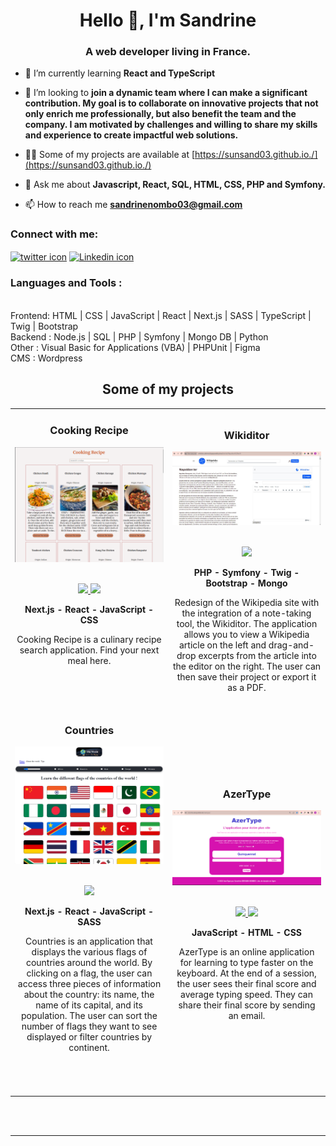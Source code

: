 <!-- PRESENTATION -->
<h1 align="center">Hello 👋, I'm Sandrine</h1>
<h3 align="center">A web developer living in France.</h3>

- 🌱 I’m currently learning **React and TypeScript**

- 👯 I’m looking to **join a dynamic team where I can make a significant contribution. My goal is to collaborate on innovative projects that not only enrich me professionally, but also benefit the team and the company. I am motivated by challenges and willing to share my skills and experience to create impactful web solutions.**

- 👨‍💻 Some of my projects are available at [https://sunsand03.github.io./](https://sunsand03.github.io./)

- 💬 Ask me about **Javascript, React, SQL, HTML, CSS, PHP and Symfony.**

- 📫 How to reach me **sandrinenombo03@gmail.com**


<!-- SOCIAL MEDIA -->

<h3 align="left">Connect with me:</h3>
<p align="left">
<a href="https://twitter.com/sunsand03" target="blank"><img align="center" src="https://raw.githubusercontent.com/rahuldkjain/github-profile-readme-generator/master/src/images/icons/Social/twitter.svg" alt="twitter icon" height="30" width="40" /></a>
<a href="https://www.linkedin.com/in/sandrinenombo/" target="blank"><img align="center" src="https://raw.githubusercontent.com/rahuldkjain/github-profile-readme-generator/master/src/images/icons/Social/linked-in-alt.svg" alt="Linkedin icon" height="30" width="40" /></a>
</p>

<!-- TECHNO -->

<h3 align="left">Languages and Tools :</h3>
<div align="start">
<br>
Frontend: HTML | CSS | JavaScript | React | Next.js | SASS | TypeScript | Twig | Bootstrap
</br>
Backend : Node.js | SQL  | PHP | Symfony | Mongo DB | Python
</br>
Other :  Visual Basic for Applications (VBA) | PHPUnit | Figma
</br>
CMS : Wordpress
<br>

<!-- PROJECTS -->

<h2 align="center">Some of my projects</h2>
<div align="center">
	<table>
		<tr>
      <td width="50%">
				<h3 align="center">Cooking Recipe</h3>
				<div align="center">  
					<a href='https://github.com/sunsand03/cooking-recipe' target="_blank">
						<img src="./img/Screenshot_application_cooking-recipe.png" alt="scrrenshot of the application" height="100%" />
					</a>
					<br>
					<br>
					<p>
						<a href="https://github.com/sunsand03/cooking-recipe" target="_blank">
							<img src="https://img.shields.io/badge/Repo-lightgrey?style=for-the-badge&logo=github"/>
						</a>  
		        <a href="https://cooking-recipe-search.netlify.app" target="_blank">
              <img src="https://img.shields.io/badge/Live-lightgrey?style=for-the-badge&color=0892d0"/>
						</a>
					</p>
					<p><strong>Next.js - React - JavaScript - CSS</strong></p>
          <p>
						Cooking Recipe is a culinary recipe search application.
            Find your next meal here.
					</p>
          <br>
          <br>
          <br>                    
				</div>
			</td>
      			<td width="50%">
				<h3 align="center">Wikiditor</h3>
				<div align="center">  
					<a href='https://github.com/wikiditor/wikiprojet/tree/DEV' target="_blank">
						<img src="./img/wikiditor.jpg" alt="scrrenshot of the application" height="100%" />
					</a>
					<br>
					<br>
					<p>
						<a href="https://github.com/wikiditor/wikiprojet/tree/DEV" target="_blank">
							<img src="https://img.shields.io/badge/Repo-lightgrey?style=for-the-badge&logo=github"/>
						</a>		
						</a>
					</p>
					<p><strong>PHP - Symfony - Twig - Bootstrap - Mongo</strong></p>
          <p>
						Redesign of the Wikipedia site with the integration of a note-taking tool, the Wikiditor. The application allows you to view a Wikipedia article on the left and drag-and-drop excerpts from the article into the editor on the right. The user can then save their project or export it as a PDF.
					</p>
				</div>
			</td>       
    </tr>
    <tr>
      <td width="50%">
				<h3 align="center">Countries</h3>
				<div align="center">  
					<a href='https://github.com/sunsand03/countries' target="_blank">
						<img src="./img/screenshot Home.png" alt="scrrenshot of the application" height="100%" />
					</a>
					<br>
					<br>
					<p>
						<a href="https://github.com/sunsand03/countries" target="_blank">
							<img src="https://img.shields.io/badge/Repo-lightgrey?style=for-the-badge&logo=github"/>
						</a>		        
						</a>
					</p>
					<p><strong>Next.js - React - JavaScript - SASS</strong></p>
          <p>
						Countries is an application that displays the various flags of countries around the world. By clicking on a flag, the user can access three pieces of information about the country: its name, the name of its capital, and its population. The user can sort the number of flags they want to see displayed or filter countries by continent.
					</p>
          <br>
          <br>
          <br>                    
				</div>
			</td>
      			<td width="50%">
				<h3 align="center">AzerType</h3>
				<div align="center">  
					<a href='https://github.com/sunsand03/azerType' target="_blank">
						<img src="./img/screenshot_Azertype.png" alt="scrrenshot of the application" height="100%" />
					</a>
					<br>
					<br>
					<p>
						<a href="https://github.com/sunsand03/azerType" target="_blank">
							<img src="https://img.shields.io/badge/Repo-lightgrey?style=for-the-badge&logo=github"/>
						</a>
            <a href="https://snombo.alwaysdata.net/azertype/" target="_blank">
              <img src="https://img.shields.io/badge/Live-lightgrey?style=for-the-badge&color=0892d0"/>
						</a>		
						</a>
					</p>
					<p><strong>JavaScript - HTML - CSS</strong></p>
          <p>
						AzerType is an online application for learning to type faster on the keyboard. At the end of a session, the user sees their final score and average typing speed. They can share their final score by sending an email.
					</p>
				</div>
			</td>       
      </tr>			
	</table>
</div>
<br />
<br />
<hr>